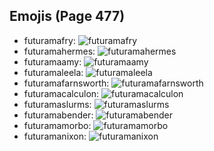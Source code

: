
## Emojis (Page 477)

* futuramafry: ![futuramafry](output/futuramafry)
* futuramahermes: ![futuramahermes](output/futuramahermes)
* futuramaamy: ![futuramaamy](output/futuramaamy)
* futuramaleela: ![futuramaleela](output/futuramaleela)
* futuramafarnsworth: ![futuramafarnsworth](output/futuramafarnsworth)
* futuramacalculon: ![futuramacalculon](output/futuramacalculon)
* futuramaslurms: ![futuramaslurms](output/futuramaslurms)
* futuramabender: ![futuramabender](output/futuramabender)
* futuramamorbo: ![futuramamorbo](output/futuramamorbo)
* futuramanixon: ![futuramanixon](output/futuramanixon)
